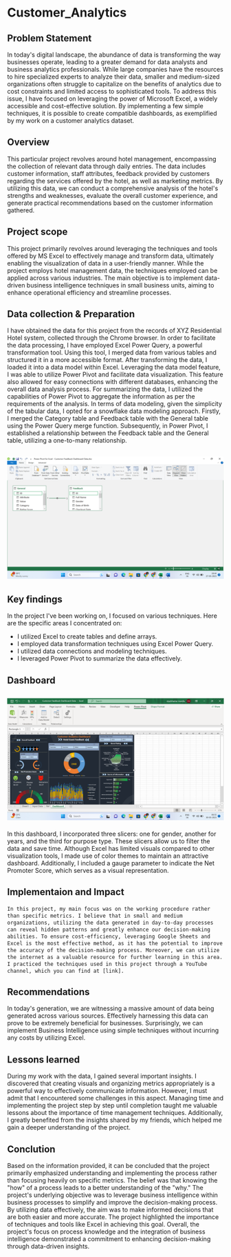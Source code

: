 # Customer_Analytics

## Problem Statement
In today's digital landscape, the abundance of data is transforming the way businesses operate, leading to a greater demand for data analysts and business analytics professionals. While large companies have the resources to hire specialized experts to analyze their data, smaller and medium-sized organizations often struggle to capitalize on the benefits of analytics due to cost constraints and limited access to sophisticated tools. To address this issue, I have focused on leveraging the power of Microsoft Excel, a widely accessible and cost-effective solution. By implementing a few simple techniques, it is possible to create compatible dashboards, as exemplified by my work on a customer analytics dataset.

## Overview
  This particular project revolves around hotel management, encompassing the collection of relevant data through daily entries. The data includes customer information, staff attributes, feedback provided by customers regarding the services offered by the hotel, as well as marketing metrics. By utilizing this data, we can conduct a comprehensive analysis of the hotel's strengths and weaknesses, evaluate the overall customer experience, and generate practical recommendations based on the customer information gathered.

## Project scope
 This project primarily revolves around leveraging the techniques and tools offered by MS Excel to effectively manage and transform data, ultimately enabling the visualization of data in a user-friendly manner. While the project employs hotel management data, the techniques employed can be applied across various industries. The main objective is to implement data-driven business intelligence techniques in small business units, aiming to enhance operational efficiency and streamline processes.

## Data collection & Preparation
 I have obtained the data for this project from the records of XYZ Residential Hotel system, collected through the Chrome browser. In order to facilitate the data processing, I have employed Excel Power Query, a powerful transformation tool. Using this tool, I merged data from various tables and structured it in a more accessible format.
 After transforming the data, I loaded it into a data model within Excel. Leveraging the data model feature, I was able to utilize Power Pivot and facilitate data visualization. This feature also allowed for easy connections with different databases, enhancing the overall data analysis process.
For summarizing the data, I utilized the capabilities of Power Pivot to aggregate the information as per the requirements of the analysis.
In terms of data modeling, given the simplicity of the tabular data, I opted for a snowflake data modeling approach. Firstly, I merged the Category table and Feedback table with the General table using the Power Query merge function. Subsequently, in Power Pivot, I established a relationship between the Feedback table and the General table, utilizing a one-to-many relationship.

![](Data_model.png)
-------------------

## Key findings
  In the project I've been working on, I focused on various techniques. Here are the specific areas I concentrated on:
- I utilized Excel to create tables and define arrays.
- I employed data transformation techniques using Excel Power Query.
- I utilized data connections and modeling techniques.
- I leveraged Power Pivot to summarize the data effectively.

## Dashboard

![](Dashboard.png)
-------------------
  In this dashboard, I incorporated three slicers: one for gender, another for years, and the third for purpose type. These slicers allow us to filter the data and save time. Although Excel has limited visuals compared to other visualization tools, I made use of color themes to maintain an attractive dashboard. Additionally, I included a gauge parameter to indicate the Net Promoter Score, which serves as a visual representation.
  
## Implementaion and Impact
    In this project, my main focus was on the working procedure rather than specific metrics. I believe that in small and medium organizations, utilizing the data generated in day-to-day processes can reveal hidden patterns and greatly enhance our decision-making abilities. To ensure cost-efficiency, leveraging Google Sheets and Excel is the most effective method, as it has the potential to improve the accuracy of the decision-making process. Moreover, we can utilize the internet as a valuable resource for further learning in this area. I practiced the techniques used in this project through a YouTube channel, which you can find at [link].

## Recommendations
   In today's generation, we are witnessing a massive amount of data being generated across various sources. Effectively harnessing this data can prove to be extremely beneficial for businesses. Surprisingly, we can implement Business Intelligence using simple techniques without incurring any costs by utilizing Excel.

## Lessons learned
   During my work with the data, I gained several important insights. I discovered that creating visuals and organizing metrics appropriately is a powerful way to effectively communicate information. However, I must admit that I encountered some challenges in this aspect. Managing time and implementing the project step by step until completion taught me valuable lessons about the importance of time management techniques. Additionally, I greatly benefited from the insights shared by my friends, which helped me gain a deeper understanding of the project.

## Conclution
  Based on the information provided, it can be concluded that the project primarily emphasized understanding and implementing the process rather than focusing heavily on specific metrics. The belief was that knowing the "how" of a process leads to a better understanding of the "why." The project's underlying objective was to leverage business intelligence within business processes to simplify and improve the decision-making process. By utilizing data effectively, the aim was to make informed decisions that are both easier and more accurate. The project highlighted the importance of techniques and tools like Excel in achieving this goal. Overall, the project's focus on process knowledge and the integration of business intelligence demonstrated a commitment to enhancing decision-making through data-driven insights.






